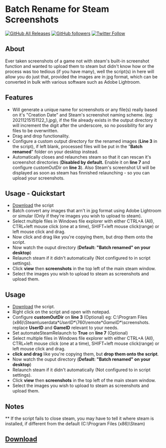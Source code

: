 # Batch Rename for Steam Screenshots
 [![GitHub All Releases](https://img.shields.io/github/downloads/Zafpyr/Batch-Rename-for-Steam-Screenshots/total)](https://somsubhra.github.io/github-release-stats/?username=Zafpyr&repository=Batch-Rename-for-Steam-Screenshots) [![GitHub followers](https://img.shields.io/github/followers/Zafpyr.svg?style=social&label=Follow)](https://github.com/Zafpyr) [![Twitter Follow](https://img.shields.io/twitter/follow/Zafpyr.svg?style=social&label=Follow)](https://twitter.com/Zafpyr)

## About
Ever taken screenshots of a game not with steam's built-in screenshot function and wanted to upload them to steam but didn't know how or the process was too tedious (if you have many), well the script(s) in here will allow you do just that, provided the images are in jpg format, which can be converted in bulk with various software such as Adobe Lightroom. 

## Features
- Will generate a unique name for screenshots or any file(s) really based on it's "Creation Date" and Steam's screenshot naming scheme. (eg: 20211215151122_1.jpg), if the file already exists in the output directory it will increment the digit after the underscore, so no possibility for any files to be overwritten.
- Drag and drop functionality.
- Configure a custom output directory for the renamed images (**Line 3** in the script), if left blank, processed files will be put in the "**Batch renamed**" folder on your desktop instead.
- Automatically closes and relaunches steam so that it can rescan it's screenshot directories (**Disabled by default.** Enable it on **line 7** and configure customOutDir on **line 3**). Also Steam's screenshot UI will be displayed as soon as steam has finnished relaunching - so you can upload your screenshots.

## Usage - Quickstart
- [Download](https://github.com/Zafpyr/Batch-Rename-for-Steam-Screenshots/releases/download/v0.1-vbs-alpha/BatchRenameForSteamScreenshots.vbs) the script
- Batch convert any images that arn't in jpg format using Adobe Lightroom or simular (Only if they're images you wish to upload to steam).
- Select multiple files in Windows file explorer with either CTRL+A (All), CTRL+left mouse click (one at a time), SHIFT+left mouse click(range) or left mouse click and drag. 
- Now click and drag like you're copying them, but drop them onto the script.
- Now watch the ouput directory (**Default: "Batch renamed" on your desktop**)
- Relaunch steam if it didn't automatically (Not configured to in script settings).
- Click **view** then **screenshots** in the top left of the main steam window.
- Select the images you wish to upload to steam as screenshots and upload them.

## Usage
- [Download](https://github.com/Zafpyr/Batch-Rename-for-Steam-Screenshots/releases/download/v0.1-vbs-alpha/BatchRenameForSteamScreenshots.vbs) the script.
- Right click on the script and open with notepad.
- Configure **customOutDir** on **line 3** (Optional) eg: C:\Program Files (x86)\Steam\userdata\**UserID**\760\remote\**GameID**\screenshots.  replace **UserID** and **GameID** relevant to your needs. 
- Set automateSteamRelaunch to **True** on **line 7** (Optional)
- Select multiple files in Windows file explorer with either CTRL+A (All), CTRL+left mouse click (one at a time), SHIFT+left mouse click(range) or left mouse click and drag. 
- **click and drag** like you're copying them, but **drop them onto the script**.
- Now watch the ouput directory (**Default: "Batch renamed" on your desktop**)
- Relaunch steam if it didn't automatically (Not configured to in script settings).
- Click **view** then **screenshots** in the top left of the main steam window.
- Select the images you wish to upload to steam as screenshots and upload them.

## Notes
** If the script fails to close steam, you may have to tell it where steam is installed, if different from the default (C:\Program Files (x86)\Steam)

## [Download](https://github.com/Zafpyr/Batch-Rename-for-Steam-Screenshots/releases/download/v0.1-vbs-alpha/BatchRenameForSteamScreenshots.vbs)
